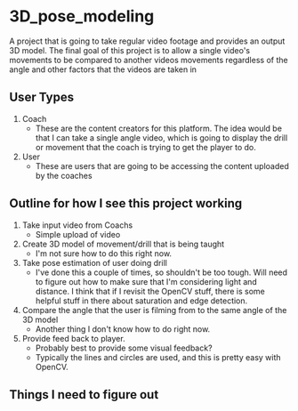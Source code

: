 # 3D_pose_modeling

A project that is going to take regular video footage and provides an output 3D model. The final goal of this project is to allow a single video's movements to be compared to another videos movements regardless of the angle and other factors that the videos are taken in

## User Types
1) Coach
    - These are the content creators for this platform. The idea would be that I can take a single angle video, which is going to display the drill or movement that the coach is trying to get the player to do.
2) User
    - These are users that are going to be accessing the content uploaded by the coaches

## Outline for how I see this project working
1) Take input video from Coachs
    - Simple upload of video
2) Create 3D model of movement/drill that is being taught
    - I'm not sure how to do this right now.
3) Take pose estimation of user doing drill
    - I've done this a couple of times, so shouldn't be too tough. Will need to figure out how to make sure that I'm considering light and distance. I think that if I revisit the OpenCV stuff, there is some helpful stuff in there about saturation and edge detection.
4) Compare the angle that the user is filming from to the same angle of the 3D model
    - Another thing I don't know how to do right now.
5) Provide feed back to player.
    - Probably best to provide some visual feedback?
    - Typically the lines and circles are used, and this is pretty easy with OpenCV.

## Things I need to figure out



